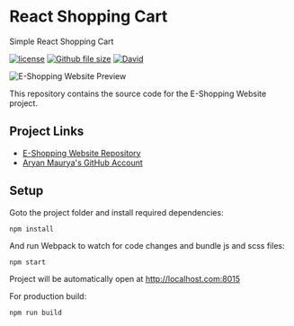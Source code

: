 # React Shopping Cart

Simple React Shopping Cart

[![license](https://img.shields.io/github/license/mashape/apistatus.svg)](https://github.com/AryanMaurya001/E-Shopping-Website) [![Github file size](https://img.shields.io/github/size/webcaetano/craft/build/phaser-craft.min.js.svg)](https://github.com/AryanMaurya001/E-Shopping-Website) [![David](https://img.shields.io/david/expressjs/express.svg)](https://github.com/AryanMaurya001/E-Shopping-Website)

![E-Shopping Website Preview](https://res.cloudinary.com/sivadass/image/upload/v1494752103/gifs/react-shopping-cart.gif)

This repository contains the source code for the E-Shopping Website project.

## Project Links
- [E-Shopping Website Repository](https://github.com/AryanMaurya001/E-Shopping-Website)
- [Aryan Maurya's GitHub Account](https://github.com/AryanMaurya001)



## Setup

Goto the project folder and install required dependencies:

```
npm install
```

And run Webpack to watch for code changes and bundle js and scss files:

```
npm start
```

Project will be automatically open at http://localhost.com:8015

For production build:

```
npm run build
```

